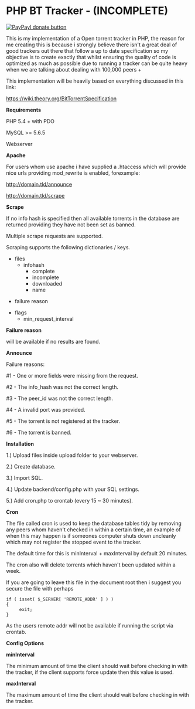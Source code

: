 PHP BT Tracker - (INCOMPLETE)
=================

[![PayPayl donate button](http://img.shields.io/paypal/donate.png?color=yellow)](https://www.paypal.com/cgi-bin/webscr?cmd=_donations&business=lee@sucuri.net "Donate once-off to this project using Paypal")


This is my implementation of a Open torrent tracker in PHP, the reason for me creating this is because i strongly believe
there isn't a great deal of good trackers out there that follow a up to date specification so my objective is to create exactly that whilst ensuring the quality of code is optimized as much as possible due to running a tracker can be quite heavy
when we are talking about dealing with 100,000 peers +

This implementation will be heavily based on everything discussed in this link:

https://wiki.theory.org/BitTorrentSpecification

<b>Requirements</b>

PHP 5.4 + with PDO

MySQL >= 5.6.5

Webserver 

<b>Apache</b>

For users whom use apache i have supplied a .htaccess which will provide nice urls providing mod_rewrite is enabled, forexample:

http://domain.tld/announce

http://domain.tld/scrape

<b>Scrape</b>

If no info hash is specified then all available torrents in the database are returned providing they have not been
set as banned.

Multiple scrape requests are supported.

Scraping supports the following dictionaries / keys.
 
 + files
   + infohash
     - complete
     - incomplete
     - downloaded
     - name
 - failure reason
 + flags
     - min_request_interval
    
<b>Failure reason</b> 

will be available if no results are found.

<b>Announce</b>

Failure reasons:

 #1 - One or more fields were missing from the request.
 
 #2 - The info_hash was not the correct length.
 
 #3 - The peer_id was not the correct length.
 
 #4 - A invalid port was provided.
 
 #5 - The torrent is not registered at the tracker.
 
 #6 - The torrent is banned.
  
<b>Installation</b>

1.) Upload files inside upload folder to your webserver.

2.) Create database.

3.) Import SQL.

4.) Update backend/config.php with your SQL settings.

5.) Add cron.php to crontab (every 15 ~ 30 minutes).

<b>Cron</b>

The file called cron is used to keep the database tables tidy by removing any peers whom haven't checked
in within a certain time, an example of when this may happen is if someones computer shuts down uncleanly
which may not register the stopped event to the tracker.

The default time for this is minInterval + maxInterval by default 20 minutes.

The cron also will delete torrents which haven't been updated within a week.

If you are going to leave this file in the document root then i suggest you secure the file with perhaps

```
if ( isset( $_SERVER[ 'REMOTE_ADDR' ] ) )
{
     exit;
}
```

As the users remote addr will not be available if running the script via crontab.

<b>Config Options</b>


<b>minInterval</b>

The minimum amount of time the client should wait before checking in with the tracker, if the client supports
force update then this value is used.

<b>maxInterval</b>

The maximum amount of time the client should wait before checking in with the tracker.
